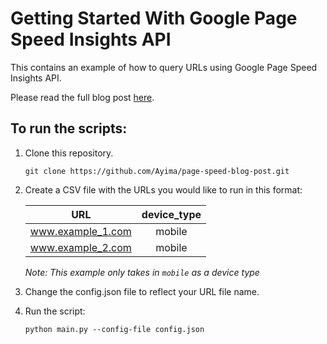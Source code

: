 # Getting Started With Google Page Speed Insights API
This contains an example of how to query URLs using Google Page Speed Insights API.

Please read the full blog post [here]().

## To run the scripts:
1. Clone this repository.

    `git clone https://github.com/Ayima/page-speed-blog-post.git`
    
2. Create a CSV file with the URLs you would like to run in this format:

    | URL | device_type |
    ----- | :---------: |
    | www.example_1.com | mobile |
    | www.example_2.com | mobile |

     *Note: This example only takes in `mobile` as a device type*

3. Change the config.json file to reflect your URL file name.
4. Run the script:

    `python main.py --config-file config.json`
    
